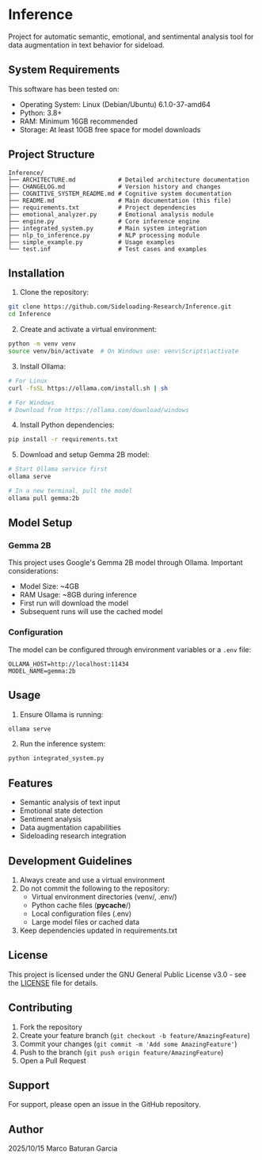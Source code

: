 # Inference

Project for automatic semantic, emotional, and sentimental analysis tool for data augmentation in text behavior for sideload.

## System Requirements

This software has been tested on:
- Operating System: Linux (Debian/Ubuntu) 6.1.0-37-amd64
- Python: 3.8+
- RAM: Minimum 16GB recommended
- Storage: At least 10GB free space for model downloads

## Project Structure

```
Inference/
├── ARCHITECTURE.md            # Detailed architecture documentation
├── CHANGELOG.md               # Version history and changes
├── COGNITIVE_SYSTEM_README.md # Cognitive system documentation
├── README.md                  # Main documentation (this file)
├── requirements.txt           # Project dependencies
├── emotional_analyzer.py      # Emotional analysis module
├── engine.py                  # Core inference engine
├── integrated_system.py       # Main system integration
├── nlp_to_inference.py        # NLP processing module
├── simple_example.py          # Usage examples
└── test.inf                   # Test cases and examples
```

## Installation

1. Clone the repository:
```bash
git clone https://github.com/Sideloading-Research/Inference.git
cd Inference
```

2. Create and activate a virtual environment:
```bash
python -m venv venv
source venv/bin/activate  # On Windows use: venv\Scripts\activate
```

3. Install Ollama:
```bash
# For Linux
curl -fsSL https://ollama.com/install.sh | sh

# For Windows
# Download from https://ollama.com/download/windows
```

4. Install Python dependencies:
```bash
pip install -r requirements.txt
```

5. Download and setup Gemma 2B model:
```bash
# Start Ollama service first
ollama serve

# In a new terminal, pull the model
ollama pull gemma:2b
```

## Model Setup

### Gemma 2B
This project uses Google's Gemma 2B model through Ollama. Important considerations:

- Model Size: ~4GB
- RAM Usage: ~8GB during inference
- First run will download the model
- Subsequent runs will use the cached model

### Configuration
The model can be configured through environment variables or a `.env` file:

```env
OLLAMA_HOST=http://localhost:11434
MODEL_NAME=gemma:2b
```

## Usage

1. Ensure Ollama is running:
```bash
ollama serve
```

2. Run the inference system:
```bash
python integrated_system.py
```

## Features

- Semantic analysis of text input
- Emotional state detection
- Sentiment analysis
- Data augmentation capabilities
- Sideloading research integration

## Development Guidelines

1. Always create and use a virtual environment
2. Do not commit the following to the repository:
   - Virtual environment directories (venv/, .env/)
   - Python cache files (__pycache__/)
   - Local configuration files (.env)
   - Large model files or cached data
3. Keep dependencies updated in requirements.txt

## License

This project is licensed under the GNU General Public License v3.0 - see the [LICENSE](LICENSE) file for details.

## Contributing

1. Fork the repository
2. Create your feature branch (`git checkout -b feature/AmazingFeature`)
3. Commit your changes        (`git commit -m 'Add some AmazingFeature'`)
4. Push to the branch         (`git push origin feature/AmazingFeature`)
5. Open a Pull Request

## Support

For support, please open an issue in the GitHub repository.

## Author

2025/10/15 Marco Baturan Garcia 